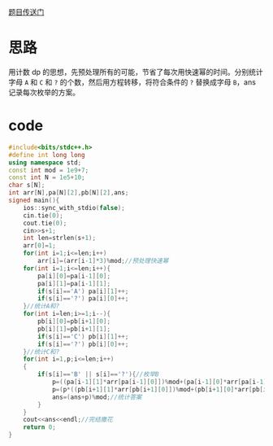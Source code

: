 [题目传送门](https://www.luogu.com.cn/problem/AT_abc104_d)

# 思路

用计数 dp 的思想，先预处理所有的可能，节省了每次用快速幂的时间。分别统计字母 ```A``` 和 ```C``` 和 ```?``` 的个数，然后用方程转移，将符合条件的 ```?``` 替换成字母 ```B```，ans 记录每次枚举的方案。

# code

```cpp
#include<bits/stdc++.h>
#define int long long
using namespace std;
const int mod = 1e9+7;
const int N = 1e5+10;
char s[N];
int arr[N],pa[N][2],pb[N][2],ans;
signed main(){
	ios::sync_with_stdio(false);
	cin.tie(0);
	cout.tie(0);
	cin>>s+1;
	int len=strlen(s+1);
	arr[0]=1;
	for(int i=1;i<=len;i++)
		arr[i]=(arr[i-1]*3)%mod;//预处理快速幂 
	for(int i=1;i<=len;i++){
		pa[i][0]=pa[i-1][0];
		pa[i][1]=pa[i-1][1];
		if(s[i]=='A') pa[i][1]++;
		if(s[i]=='?') pa[i][0]++;
	}//统计A和?
	for(int i=len;i>=1;i--){
		pb[i][0]=pb[i+1][0];
		pb[i][1]=pb[i+1][1];
		if(s[i]=='C') pb[i][1]++;
		if(s[i]=='?') pb[i][0]++;
	}//统计C和? 
	for(int i=1,p;i<=len;i++)
	{ 
		if(s[i]=='B' || s[i]=='?'){//枚举B 
			p=((pa[i-1][1]*arr[pa[i-1][0]])%mod+(pa[i-1][0]*arr[pa[i-1][0]-1])%mod)%mod;//符合的?替换A 
			p=(p*((pb[i+1][1]*arr[pb[i+1][0]])%mod+(pb[i+1][0]*arr[pb[i+1][0]-1])%mod)%mod)%mod;//符合的?替换C 
			ans=(ans+p)%mod;//统计答案 
		}
	}
	cout<<ans<<endl;//完结撒花 
	return 0;
}
```
